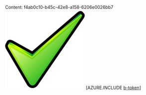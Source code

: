 Content: f4ab0c10-b45c-42e8-a158-6206e0026bb7![image](247825e1-9b41-4981-a093-3f758bbb4045.png)
[AZURE.INCLUDE [b-token](c3ba2428-ce1e-4301-9c23-f8d547e0c0b4.md)]
